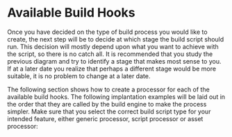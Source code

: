 ﻿Available Build Hooks
=====================

Once you have decided on the type of build process you would like to create, the next step will be to decide at which stage the build script should run. This decision will mostly depend upon what you want to achieve with the script, so there is no catch all. It is recommended that you study the previous diagram and try to identify a stage that makes most sense to you. If at a later date you realize that perhaps a different stage would be more suitable, it is no problem to change at a later date.

The following section shows how to create a processor for each of the available build hooks. The following implantation examples will be laid out in the order that they are called by the build engine to make the process simpler. Make sure that you select the correct build script type for your intended feature, either generic processor, script processor or asset processor:

